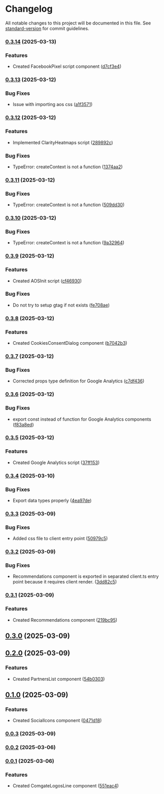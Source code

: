 # Changelog

All notable changes to this project will be documented in this file. See [standard-version](https://github.com/conventional-changelog/standard-version) for commit guidelines.

### [0.3.14](https://github.com/cothema/sjor-framework/compare/v0.3.13...v0.3.14) (2025-03-13)


### Features

* Created FacebookPixel script component ([d7cf3e4](https://github.com/cothema/sjor-framework/commit/d7cf3e406a22be38f4d45d32b0f1a8cc6e4d83f2))

### [0.3.13](https://github.com/cothema/sjor-framework/compare/v0.3.12...v0.3.13) (2025-03-12)


### Bug Fixes

* Issue with importing aos css ([a1f3571](https://github.com/cothema/sjor-framework/commit/a1f3571c7e65421e4ecf9f847d04631224337792))

### [0.3.12](https://github.com/cothema/sjor-framework/compare/v0.3.11...v0.3.12) (2025-03-12)


### Features

* Implemented ClarityHeatmaps script ([289892c](https://github.com/cothema/sjor-framework/commit/289892c4e026637a3ccb71af70c440446407235a))


### Bug Fixes

* TypeError: createContext is not a function ([1374aa2](https://github.com/cothema/sjor-framework/commit/1374aa266333c5e36ca4b96f3c38a1830ee7319a))

### [0.3.11](https://github.com/cothema/sjor-framework/compare/v0.3.10...v0.3.11) (2025-03-12)


### Bug Fixes

* TypeError: createContext is not a function ([509dd30](https://github.com/cothema/sjor-framework/commit/509dd3025d688b25192ebd8186181b20f1f4ff53))

### [0.3.10](https://github.com/cothema/sjor-framework/compare/v0.3.9...v0.3.10) (2025-03-12)


### Bug Fixes

* TypeError: createContext is not a function ([9a32964](https://github.com/cothema/sjor-framework/commit/9a329641e05a843446765a3a830ba30b279ae526))

### [0.3.9](https://github.com/cothema/sjor-framework/compare/v0.3.8...v0.3.9) (2025-03-12)


### Features

* Created AOSInit script ([cf46930](https://github.com/cothema/sjor-framework/commit/cf469308207a5c4e4ddaffa0bfa75fa092be2e79))


### Bug Fixes

* Do not try to setup gtag if not exists ([fe708ae](https://github.com/cothema/sjor-framework/commit/fe708ae35d91a55131eb039b80210e93a67820e9))

### [0.3.8](https://github.com/cothema/sjor-framework/compare/v0.3.7...v0.3.8) (2025-03-12)


### Features

* Created CookiesConsentDialog component ([b7042b3](https://github.com/cothema/sjor-framework/commit/b7042b3c10ce8f96f0ff226e7409aa38d6b16898))

### [0.3.7](https://github.com/cothema/sjor-framework/compare/v0.3.6...v0.3.7) (2025-03-12)


### Bug Fixes

* Corrected props type definition for Google Analytics ([c7df436](https://github.com/cothema/sjor-framework/commit/c7df436e00bb34a2951474162d4f5d74a9b32d4c))

### [0.3.6](https://github.com/cothema/sjor-framework/compare/v0.3.5...v0.3.6) (2025-03-12)


### Bug Fixes

* export const instead of function for Google Analytics components ([f83a8ed](https://github.com/cothema/sjor-framework/commit/f83a8eda83f810614495822967ab8a521a76ca4a))

### [0.3.5](https://github.com/cothema/sjor-framework/compare/v0.3.4...v0.3.5) (2025-03-12)


### Features

* Created Google Analytics script ([37ff153](https://github.com/cothema/sjor-framework/commit/37ff153a1ad3a8984b05616860affaa48775105e))

### [0.3.4](https://github.com/cothema/sjor-framework/compare/v0.3.3...v0.3.4) (2025-03-10)


### Bug Fixes

* Export data types properly ([4ea97de](https://github.com/cothema/sjor-framework/commit/4ea97de7210908bd4617632d401ed193f4a3e638))

### [0.3.3](https://github.com/cothema/sjor-framework/compare/v0.3.2...v0.3.3) (2025-03-09)


### Bug Fixes

* Added css file to client entry point ([50979c5](https://github.com/cothema/sjor-framework/commit/50979c56209dc43b18b32929086a9dbab58283b8))

### [0.3.2](https://github.com/cothema/sjor-framework/compare/v0.3.1...v0.3.2) (2025-03-09)


### Bug Fixes

* Recommendations component is exported in separated client.ts entry point because it requires client render. ([3dd82c5](https://github.com/cothema/sjor-framework/commit/3dd82c5fdbc8543ca1c3e442e367d37ee17ac557))

### [0.3.1](https://github.com/cothema/sjor-framework/compare/v0.3.0...v0.3.1) (2025-03-09)


### Features

* Created Recommendations component ([219bc95](https://github.com/cothema/sjor-framework/commit/219bc95669dedfa08ca4155f3fdc27a1731d2f50))

## [0.3.0](https://github.com/cothema/sjor-framework/compare/v0.2.0...v0.3.0) (2025-03-09)

## [0.2.0](https://github.com/cothema/sjor-framework/compare/v0.1.0...v0.2.0) (2025-03-09)


### Features

* Created PartnersList component ([54b0303](https://github.com/cothema/sjor-framework/commit/54b03033be99b44dc3149e7a5f9ecf3d45a870c3))

## [0.1.0](https://github.com/cothema/sjor-framework/compare/v0.0.3...v0.1.0) (2025-03-09)


### Features

* Created SocialIcons component ([0471d18](https://github.com/cothema/sjor-framework/commit/0471d185b383c295b4b77e371860434eabc80af8))

### [0.0.3](https://github.com/cothema/sjor-framework/compare/v0.0.2...v0.0.3) (2025-03-09)

### [0.0.2](https://github.com/cothema/sjor-framework/compare/v0.0.1...v0.0.2) (2025-03-06)

### [0.0.1](https://github.com/cothema/sjor-framework/commit/551eac4db04dcb585aff68080d6dfe06f019f7c1) (2025-03-06)


### Features

* Created ComgateLogosLine component ([551eac4](https://github.com/cothema/sjor-framework/commit/551eac4db04dcb585aff68080d6dfe06f019f7c1))
